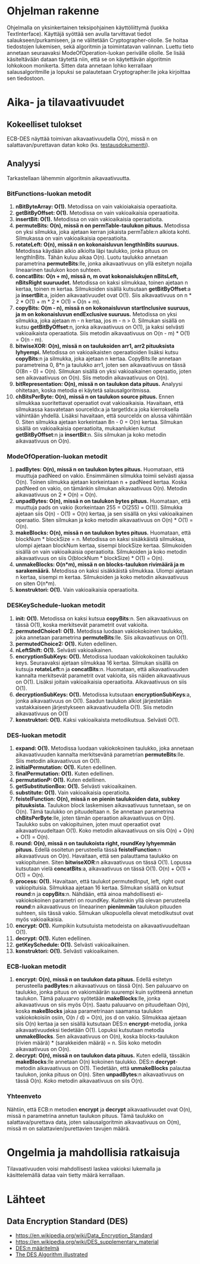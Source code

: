 # Ohjelman rakenne
Ohjelmalla on yksinkertainen teksipohjainen käyttöliittymä (luokka TextInterface). 
Käyttäjä syöttää sen avulla tarvittavat tiedot salaukseen/purkamiseen, ja ne välitetään
Cryptographer-oliolle. Se hoitaa tiedostojen lukemisen, sekä algoritmin ja toimintatavan valinnan.
Luettu tieto annetaan seuraavaksi ModeOfOperation-luokan perivälle oliolle. Se lisää käsiteltävään
dataan täytettä niin, että se on käytettävän algoritmin lohkokoon monikerta. Sitten data annetaan 
lohko kerrallaan salausalgoritmille ja lopuksi se palautetaan Cryptographer:lle joka kirjoittaa
sen tiedostoon.

# Aika- ja tilavaativuudet

## Kokeelliset tulokset

ECB-DES näyttää toimivan aikavaativuudella O(n), missä n on salattavan/purettavan datan koko
(ks. [testausdokumentti](testausdokumentti.md)).

## Analyysi
Tarkastellaan lähemmin algoritmin aikavaativuutta.

### BitFunctions-luokan metodit
1. __nBitByteArray: O(1).__ Metodissa on vain vakioiakaisia operaatioita.
2. __getBitByOffset: O(1).__ Metodissa on vain vakioaikaisia operaatioita.
3. __insertBit: O(1).__ Metodissa on vain vakioaikaisia operaatioita.
4. __permuteBits: O(n), missä n on permTable-taulukon pituus.__ Metodissa on yksi
silmukka, joka ajetaan kerran jokaista permTable:n alkiota kohti. Silmukassa on vain
vakioaikaisia operaatioita.
5. __rotateLeft: O(n), missä n on kokonaisluvun lengthInBits suuruus.__ Metodissa
käydään alkio alkiolta läpi taulukko, jonka pituus on lengthInBits. Tähän kuluu
aikaa O(n). Luotu taulukko annetaan parametrina __permuteBits__:lle, jonka aikavaativuus
on yllä esitetyn nojalla lineaarinen taulukon koon suhteen.
6. __concatBits: O(n + m), missä n, m ovat kokonaislukujen nBitsLeft, nBitsRight
suuruudet.__ Metodissa on kaksi silmukkaa, toinen ajetaan n kertaa, toinen m kertaa.
Silmukoiden sisällä kutsutaan __getBitByOffset__:a ja __insertBit__:a, joiden
aikavaativuudet ovat O(1). Siis aikavaativuus on n * 2 * O(1) + m * 2 * O(1) = O(n + m).
7. __copyBits: O(m - n), missä n on kokonaisluvun startInclusive suuruus, ja m on
kokonaisluvun endExclusive suuruus.__ Metodissa on yksi silmukka, joka ajetaan 
m - n kertaa, jos m - n > 0. Silmukan sisällä on kutsu __getBitByOffset__:n, jonka
aikavaativuus on O(1), ja kaksi selvästi vakioaikaista operaatiota. Siis metodin
aikavaativuus on O(n - m) * O(1) = O(n - m).
8. __bitwiseXOR: O(n), missä n on taulukoiden arr1, arr2 pituuksista lyhyempi.__
Metodissa on vakioaikaisten operaatioiden lisäksi kutsu __copyBits__:n ja silmukka,
joka ajetaan n kertaa. CopyBits:lle annetaan parametreina 0, 8*n ja taulukko arr1, 
joten sen aikavaativuus on tässä O(8n - 0) = O(n). Silmukan sisällä on yksi vakioaikainen
operaatio, joten sen aikavaativuus on O(n). Siis metodin aikavaativuus on O(n).
9. __bitRepresentation: O(n), missä n on taulukon data pituus.__ Analyysi ohitetaan,
koska metodia ei käytetä salausalgoritmissa.
10. __chBitsPerByte: O(n), missä n on taulukon source pituus.__ Ennen silmukkaa 
suoritettavat operaatiot ovat vakioaikaisia. Havaitaan, että silmukassa kasvatetaan
sourceIdx:a ja targetIdx:a joka kierroksella vähintään yhdellä. Lisäksi havaitaan,
että sourceIdx on alussa vähintään 0. Siten silmukka ajetaan korkeintaan 8n - 0 = O(n)
kertaa. Silmukan sisällä on vakioaikaisia operaatioita, mukaanlukien kutsut __getBitByOffset__:n
ja __insertBit__:n. Siis silmukan ja koko metodin aikavaativuus on O(n).


### ModeOfOperation-luokan metodit

1. __padBytes: O(n), missä n on taulukon bytes pituus.__ Huomataan, että muuttuja padNeed on vakio. 
Ensimmäinen silmukka toimii selvästi ajassa O(n). Toinen silmukka ajetaan korkeintaan
n + padNeed kertaa. Koska padNeed on vakio, on tämänkin silmukan aikavaativuus O(n).
Metodin aikavaativuus on 2 * O(n) = O(n).
2. __unpadBytes: O(n), missä n on taulukon bytes pituus.__ Huomataan, että muuttuja
pads on vakio (korkeintaan 255 = O(255) = O(1)). Silmukka ajetaan siis O(n) - O(1) = O(n)
kertaa, ja sen sisällä on yksi vakioaikainen operaatio. Siten silmukan ja koko metodin
aikavaativuus on O(n) * O(1) = O(n).
3. __makeBlocks: O(n), missä n on taulukon bytes pituus.__ Huomataan, että 
blockNum * blockSize = n. Metodissa on kaksi sisäkkäistä silmukkaa, ulompi ajetaan
blockNum kertaa, sisempi blockSize kertaa. Silmukoiden sisällä on vain vakioaikaisia
operaatioita. Silmukoiden ja koko metodin aikavaativuus on siis 
O(blockNum * blockSize) * O(1) = O(n).
4. __unmakeBlocks: O(n*m), missä n on blocks-taulukon rivimäärä ja m sarakemäärä.__
Metodissa on kaksi sisäkkäistä silmukkaa. Ulompi ajetaan n kertaa, sisempi m kertaa.
Silmukoiden ja koko metodin aikavaativuus on siten O(n*m).
5. __konstruktori: O(1).__ Vain vakioaikaisia operaatioita.

### DESKeySchedule-luokan metodit
1. __init: O(1).__ Metodissa on kaksi kutsua __copyBits__:n. Sen aikavaativuus on
tässä O(1), koska merkitsevät parametrit ovat vakioita.
2. __permutedChoice1: O(1).__ Metodissa luodaan vakiokokoinen taulukko, joka annetaan
parametrina __permuteBits__:lle. Siis aikavaativuus on O(1).
3. __permutedChoice2: O(1).__ Kuten edellinen.
4. __nLeftShift: O(1).__ Selvästi vakioaikainen.
5. __encryptionSubKeys: O(1).__ Metodissa luodaan vakiokokoinen taulukko keys.
Seuraavaksi ajetaan silmukkaa 16 kertaa. Silmukan sisällä on kutsuja __rotateLeft__:n
ja __concatBits__:n. Huomataan, että aikavaativuuden kannalta merkitsevät parametrit
ovat vakioita, siis näiden aikavaativuus on O(1). Lisäksi joitain vakioaikaisia
operaatioita. Aikavaativuus on siis O(1).
6. __decryptionSubKeys: O(1).__ Metodissa kutsutaan __encryptionSubKeys__:a, jonka
aikavaativuus on O(1). Saadun taulukon alkiot järjestetään vastakkaiseen järjestykseen
aikavaativuudella O(1). Siis metodin aikavaativuus on O(1)
7. __konstruktori: O(1).__ Kaksi vakioaikaista metodikutsua. Selvästi O(1).

### DES-luokan metodit
1. __expand: O(1).__ Metodissa luodaan vakiokokoinen taulukko, joka annetaan
aikavaativuuden kannalta merkitsevänä parametrian __permuteBits__:lle. Siis metodin
aikavaativuus on O(1).
2. __initialPermutation: O(1).__ Kuten edellinen.
3. __finalPermutation: O(1).__ Kuten edellinen.
4. __permutationP: O(1).__ Kuten edellinen.
5. __getSubstitutionBox: O(1).__ Selvästi vakioaikainen.
6. __substitute: O(1).__ Vain vakioaikaisia operatioita.
7. __feistelFunction: O(n), missä n on pienin taulukoiden data, subkey pituuksista.__
Taulukon block laskemisen aikavaativuus tunnetaan, se on O(n). Tämä taulukko on 
pituudeltaan n. Se annetaan parametrina __chBitsPerByte__:lle, joten tämän operaation
aikavaativuus on O(n). Taulukko subs on vakiopituinen, joten muut operaatiot ovat
aikavaativuudeltaan O(1). Koko metodin aikavaativuus on siis O(n) + O(n) + O(1) = O(n).
8. __round: O(n), missä n on taulukoista right, roundKey lyhyemmän pituus.__ 
Edellä osoitetun perusteella tässä __feistelFunction__:n aikavaativuus on O(n).
Havaitaan, että sen palauttama taulukko on vakiopituinen. Siten __bitwiseXOR__:n
aikavaativuus on tässä O(1). Lopussa kutsutaan vielä __concatBits__:a, aikavaativuus
on tässä O(1). O(n) + O(1) + O(1) = O(n).
9. __process: O(1).__ Havaitaan, että taulukot permutedInput, left, right ovat 
vakiopituisia. Silmukkaa ajetaan 16 kertaa. Silmukan sisällä on kutsut __round__:n ja
__copyBits__:n. Nähdään, että ainoa mahdollisesti ei-vakiokokoinen parametri on 
roundKey. Kuitenkin yllä olevan perusteella __round__:n aikavaativuus on lineaarinen
**pienimmän** taulukon pituuden suhteen, siis tässä vakio. Silmukan ulkopuolella
olevat metodikutsut ovat myös vakioaikaisia.
10. __encrypt: O(1).__ Kumpikin kutsutuista metodeista on aikavaativuudeltaan O(1).
11. __decrypt: O(1).__ Kuten edellinen.
12. __getKeySchedule: O(1).__ Selvästi vakioaikainen.
13. __konstruktori: O(1).__ Selvästi vakioaikainen.

### ECB-luokan metodit
1. __encrypt: O(n), missä n on taulukon data pituus.__ Edellä esitetyn perusteella
__padBytes__:n aikavaativuus on tässä O(n). Sen paluuarvo on taulukko, jonka pituus
on vakiomäärän suurempi kuin syötteenä annetun taulukon. Tämä paluuarvo syötetään
__makeBlocks__:lle, jonka aikavaativuus on siis myös O(n). Saatu paluuarvo on pituudeltaan
O(n), koska __makeBlocks__ jakaa parametrinaan saamansa taulukon vakiokokoisiin osiin,
O(n / d) = O(n), jos d on vakio. Silmukkaa ajetaan siis O(n) kertaa ja sen sisällä
kutsutaan DES:n __encrypt__-metodia, jonka aikavaativuudeksi tiedetään O(1). Lopuksi
kutsutaan metodia __unmakeBlocks__. Sen aikavaativuus on O(n), koska blocks-taulukon
(rivien määrä) * (sarakkeiden määrä) = n. Siis koko metodin aikavaativuus on O(n).
2. __decrypt: O(n), missä n on taulukon data pituus.__ Kuten edellä, tässäkin
__makeBlocks__:lle annetaan O(n) kokoinen taulukko. DES:n __decrypt__-metodin 
aikavaativuus on O(1). Tiedetään, että __unmakeBlocks__ palautaa taulukon, jonka
pituus on O(n). Siten __unpadBytes__:n aikavaativuus on tässä O(n). Koko metodin 
aikavaativuus on siis O(n).


### Yhteenveto
Nähtiin, että ECB:n metodien __encrypt__ ja __decrypt__ aikavaativuudet ovat O(n),
missä n parametrina annetun taulukon pituus. Tämä taulukko on salattava/purettava data,
joten salausalgoritmin aikavaativuus on O(m), missä m on salattavien/purettavien 
tavujen määrä.

# Ongelmia ja mahdollisia ratkaisuja
Tilavaativuuden voisi mahdollisesti laskea vakioksi lukemalla ja käsittelemällä dataa vain tietty määrä kerrallaan.

# Lähteet
## Data Encryption Standard (DES)
* https://en.wikipedia.org/wiki/Data_Encryption_Standard
* https://en.wikipedia.org/wiki/DES_supplementary_material
* [DES:n määritelmä](http://csrc.nist.gov/publications/fips/fips46-3/fips46-3.pdf)
* [The DES Algorithm illustrated](http://page.math.tu-berlin.de/~kant/teaching/hess/krypto-ws2006/des.htm)
